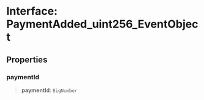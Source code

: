 # Interface: PaymentAdded\_uint256\_EventObject

## Properties

### paymentId

> **paymentId**: `BigNumber`
